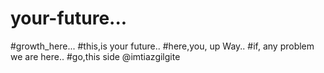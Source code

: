 # your-future...
#growth_here...
#this,is your future..
#here,you, up Way..
#if, any problem we are here..
#go,this side @imtiazgilgite
